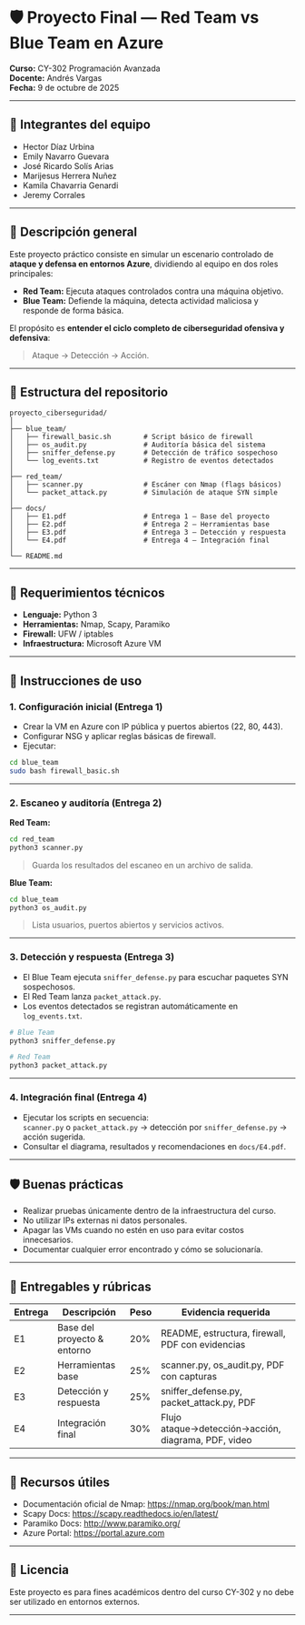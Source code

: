 # 🛡️ Proyecto Final — Red Team vs Blue Team en Azure
**Curso:** CY-302 Programación Avanzada  
**Docente:** Andrés Vargas  
**Fecha:** 9 de octubre de 2025

---

## 👥 Integrantes del equipo
- Hector Díaz Urbina  
- Emily Navarro Guevara  
- José Ricardo Solís Arias  
- Marijesus Herrera Nuñez  
- Kamila Chavarria Genardi  
- Jeremy Corrales

---

## 📌 Descripción general
Este proyecto práctico consiste en simular un escenario controlado de **ataque y defensa en entornos Azure**, dividiendo al equipo en dos roles principales:

- **Red Team:** Ejecuta ataques controlados contra una máquina objetivo.  
- **Blue Team:** Defiende la máquina, detecta actividad maliciosa y responde de forma básica.

El propósito es **entender el ciclo completo de ciberseguridad ofensiva y defensiva**:  
> Ataque → Detección → Acción.

---

## 📂 Estructura del repositorio
```
proyecto_ciberseguridad/
│
├── blue_team/
│   ├── firewall_basic.sh        # Script básico de firewall
│   ├── os_audit.py              # Auditoría básica del sistema
│   ├── sniffer_defense.py       # Detección de tráfico sospechoso
│   └── log_events.txt           # Registro de eventos detectados
│
├── red_team/
│   ├── scanner.py               # Escáner con Nmap (flags básicos)
│   └── packet_attack.py         # Simulación de ataque SYN simple
│
├── docs/
│   ├── E1.pdf                   # Entrega 1 — Base del proyecto
│   ├── E2.pdf                   # Entrega 2 — Herramientas base
│   ├── E3.pdf                   # Entrega 3 — Detección y respuesta
│   └── E4.pdf                   # Entrega 4 — Integración final
│
└── README.md
```

---

## 🧠 Requerimientos técnicos
- **Lenguaje:** Python 3  
- **Herramientas:** Nmap, Scapy, Paramiko  
- **Firewall:** UFW / iptables  
- **Infraestructura:** Microsoft Azure VM

---

## 🚀 Instrucciones de uso

### 1. **Configuración inicial (Entrega 1)**  
- Crear la VM en Azure con IP pública y puertos abiertos (22, 80, 443).  
- Configurar NSG y aplicar reglas básicas de firewall.  
- Ejecutar:
```bash
cd blue_team
sudo bash firewall_basic.sh
```

---

### 2. **Escaneo y auditoría (Entrega 2)**  
**Red Team:**  
```bash
cd red_team
python3 scanner.py
```
> Guarda los resultados del escaneo en un archivo de salida.

**Blue Team:**  
```bash
cd blue_team
python3 os_audit.py
```
> Lista usuarios, puertos abiertos y servicios activos.

---

### 3. **Detección y respuesta (Entrega 3)**  
- El Blue Team ejecuta `sniffer_defense.py` para escuchar paquetes SYN sospechosos.  
- El Red Team lanza `packet_attack.py`.  
- Los eventos detectados se registran automáticamente en `log_events.txt`.

```bash
# Blue Team
python3 sniffer_defense.py

# Red Team
python3 packet_attack.py
```

---

### 4. **Integración final (Entrega 4)**  
- Ejecutar los scripts en secuencia:  
  `scanner.py` o `packet_attack.py` → detección por `sniffer_defense.py` → acción sugerida.  
- Consultar el diagrama, resultados y recomendaciones en `docs/E4.pdf`.

---

## 🛡️ Buenas prácticas
- Realizar pruebas únicamente dentro de la infraestructura del curso.  
- No utilizar IPs externas ni datos personales.  
- Apagar las VMs cuando no estén en uso para evitar costos innecesarios.  
- Documentar cualquier error encontrado y cómo se solucionaría.

---

## 📝 Entregables y rúbricas

| Entrega | Descripción                          | Peso | Evidencia requerida                                |
|---------|---------------------------------------|------|----------------------------------------------------|
| E1      | Base del proyecto & entorno           | 20%  | README, estructura, firewall, PDF con evidencias   |
| E2      | Herramientas base                     | 25%  | scanner.py, os_audit.py, PDF con capturas          |
| E3      | Detección y respuesta                 | 25%  | sniffer_defense.py, packet_attack.py, PDF          |
| E4      | Integración final                     | 30%  | Flujo ataque→detección→acción, diagrama, PDF, video|

---

## 📎 Recursos útiles
- Documentación oficial de Nmap: https://nmap.org/book/man.html  
- Scapy Docs: https://scapy.readthedocs.io/en/latest/  
- Paramiko Docs: http://www.paramiko.org/  
- Azure Portal: https://portal.azure.com

---

## 📜 Licencia
Este proyecto es para fines académicos dentro del curso CY-302 y no debe ser utilizado en entornos externos.

---
